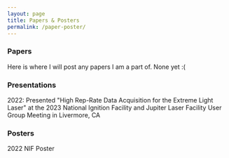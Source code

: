 ```yaml
---
layout: page
title: Papers & Posters
permalink: /paper-poster/
---
```


### Papers

Here is where I will post any papers I am a part of. None yet :(

### Presentations

2022: Presented "High Rep-Rate Data Acquisition for the Extreme Light Laser" at the 2023 National Ignition Facility and Jupiter Laser Facility User Group Meeting in Livermore, CA

### Posters

2022 NIF Poster
<object data="{{ site.url }}{{ site.baseurl }}/images/High Rep-Rate Data Acquisition for the Extreme Light Laser 3x4.pdf" width="500" height="400" type="application/pdf"></object>
